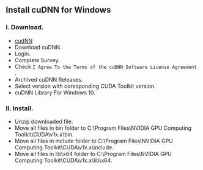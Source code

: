 ## Install cuDNN for Windows

### I. Download.

- [cudNN](https://developer.nvidia.com/cudnn)
- Download cuDNN.
- Login.
- Complete Survey.
- Check `I Agree To the Terms of the cuDNN Software License Agreement `.
- Archived cuDNN Releases.
- Select version with coresponding CUDA Toolkit version.
-	cuDNN Library For Windows 10.

### II. Install.

- Unzip downloaded file.
- Move all files in bin folder to C:\Program Files\NVIDIA GPU Computing Toolkit\CUDA\v1x.x\bin\.
- Move all files in include folder to C:\Program Files\NVIDIA GPU Computing Toolkit\CUDA\v1x.x\include\.
- Move all files in lib\x64 folder to C:\Program Files\NVIDIA GPU Computing Toolkit\CUDA\v1x.x\lib\x64.

